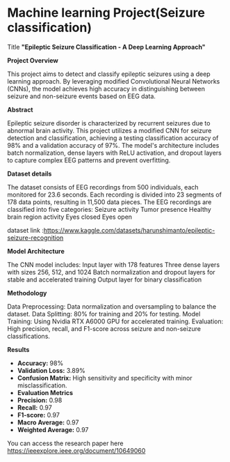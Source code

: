 # Machine learning Project(Seizure classification)

Title 
**"Epileptic Seizure Classification - A Deep Learning Approach"**

**Project Overview**

This project aims to detect and classify epileptic seizures using a deep learning approach. By leveraging modified Convolutional Neural Networks (CNNs), the model achieves high accuracy in distinguishing between seizure and non-seizure events based on EEG data.

**Abstract**

Epileptic seizure disorder is characterized by recurrent seizures due to abnormal brain activity. This project utilizes a modified CNN for seizure detection and classification, achieving a testing classification accuracy of 98% and a validation accuracy of 97%. The model's architecture includes batch normalization, dense layers with ReLU activation, and dropout layers to capture complex EEG patterns and prevent overfitting.

**Dataset details**

The dataset consists of EEG recordings from 500 individuals, each monitored for 23.6 seconds. Each recording is divided into 23 segments of 178 data points, resulting in 11,500 data pieces. The EEG recordings are classified into five categories:
Seizure activity
Tumor presence
Healthy brain region activity
Eyes closed
Eyes open

dataset link :https://www.kaggle.com/datasets/harunshimanto/epileptic-seizure-recognition

**Model Architecture**

The CNN model includes:
Input layer with 178 features
Three dense layers with sizes 256, 512, and 1024
Batch normalization and dropout layers for stable and accelerated training
Output layer for binary classification

**Methodology**

Data Preprocessing: Data normalization and oversampling to balance the dataset.
Data Splitting: 80% for training and 20% for testing.
Model Training: Using Nvidia RTX A6000 GPU for accelerated training.
Evaluation: High precision, recall, and F1-score across seizure and non-seizure classifications.

**Results**

- **Accuracy:** 98%  
- **Validation Loss:** 3.89%  
- **Confusion Matrix:** High sensitivity and specificity with minor misclassification.  
- **Evaluation Metrics**  
- **Precision:** 0.98
- **Recall:** 0.97  
- **F1-score:** 0.97
- **Macro Average:** 0.97  
- **Weighted Average:** 0.97

You can access the research paper here https://ieeexplore.ieee.org/document/10649060
